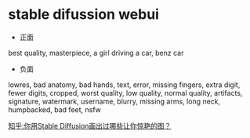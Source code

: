 # stable difussion webui

* 正面

best quality, masterpiece, a girl driving a car, benz car

* 负面

lowres, bad anatomy, bad hands, text, error, missing fingers, extra digit, fewer digits, cropped, worst quality, low quality, normal quality, artifacts, signature, watermark, username, blurry, missing arms, long neck, humpbacked, bad feet, nsfw


[知乎:你用Stable Diffusion画出过哪些让你惊艳的图？](https://www.zhihu.com/question/585108915/answer/2979934961)
